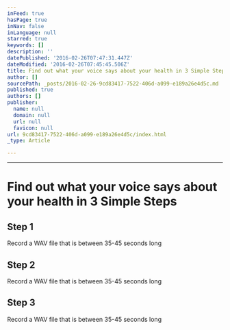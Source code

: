 ```yaml
---
inFeed: true
hasPage: true
inNav: false
inLanguage: null
starred: true
keywords: []
description: ''
datePublished: '2016-02-26T07:47:31.447Z'
dateModified: '2016-02-26T07:45:45.506Z'
title: Find out what your voice says about your health in 3 Simple Steps
author: []
sourcePath: _posts/2016-02-26-9cd83417-7522-406d-a099-e189a26e4d5c.md
published: true
authors: []
publisher:
  name: null
  domain: null
  url: null
  favicon: null
url: 9cd83417-7522-406d-a099-e189a26e4d5c/index.html
_type: Article

---
```

****

# Find out what your voice says about your health in 3 Simple Steps

## Step 1

Record a WAV file that is between 35-45 seconds long

## Step 2

Record a WAV file that is between 35-45 seconds long

## Step 3

Record a WAV file that is between 35-45 seconds long